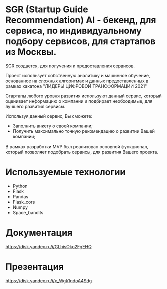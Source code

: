 # SGR (Startup Guide Recommendation) AI - бекенд, для сервиса, по индивидуальному подбору сервисов, для стартапов из Москвы.

SGR создается, для получения и предоставления сервисов.

Проект использует собственную аналитику и машинное обучение, основанное на сложных алгоритмах и данных предоставленных в рамках хакатона "ЛИДЕРЫ ЦИФРОВОЙ ТРАНСФОРМАЦИИ 2021"

Стартапы любого уровня развития используют данный сервис, который оценивает информацию о компании и подбирает необходимые, для лучшего развития сервисы.

Используя данный сервис, Вы сможете:
- Заполнить анкету о своей компании;
- Получить максимально точную рекомендацию о развитии Вашей компании;

В рамках разработки MVP был реализован основной функционал, который позволяет подобрать сервисы, для развития Вашего проекта.

# Используемые технологии
- Python
- Flask
- Pandas
- Flask_cors
- Numpy
- Space_bandits

# Документация
https://disk.yandex.ru/i/GLhisOko2FgEHQ

# Презентация
https://disk.yandex.ru/i/x_Wgk1qdoA4Sdg
